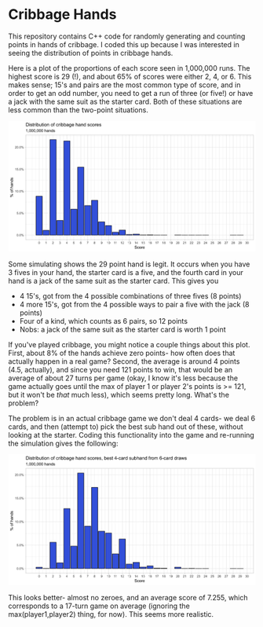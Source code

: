 # Cribbage Hands

This repository contains C++ code for randomly generating and counting points in hands of cribbage. I coded this up because I was interested in seeing the distribution of points in cribbage hands.

Here is a plot of the proportions of each score seen in 1,000,000 runs. The highest score is 29 (!), and about 65% of scores were either 2, 4, or 6. This makes sense; 15's and pairs are the most common type of score, and in order to get an odd number, you need to get a run of three (or five!) or have a jack with the same suit as the starter card. Both of these situations are less common than the two-point situations.

![Cribbage Scores, 1,000,000 hands](https://github.com/awstringer1/cribbage/blob/master/score-run-plot.png)

Some simulating shows the 29 point hand is legit. It occurs when you have 3 fives in your hand, the starter card is a five, and the fourth card in your hand is a jack of the same suit as the starter card. This gives you

- 4 15's, got from the 4 possible combinations of three fives (8 points)
- 4 more 15's, got from the 4 possible ways to pair a five with the jack (8 points)
- Four of a kind, which counts as 6 pairs, so 12 points
- Nobs: a jack of the same suit as the starter card is worth 1 point

If you've played cribbage, you might notice a couple things about this plot. First, about 8% of the hands achieve zero points- how often does that actually happen in a real game? Second, the average is around 4 points (4.5, actually), and since you need 121 points to win, that would be an average of about 27 turns per game (okay, I know it's less because the game actually goes until the max of player 1 or player 2's points is >= 121, but it won't be *that* much less), which seems pretty long. What's the problem?

The problem is in an actual cribbage game we don't deal 4 cards- we deal 6 cards, and then (attempt to) pick the best sub hand out of these, without looking at the starter. Coding this functionality into the game and re-running the simulation gives the following:

![Cribbage Scores, 1,000,000 hands, drawing best 4-card sub-hand from 6 drawn cards](https://github.com/awstringer1/cribbage/blob/master/score-run-best-subhand-plot.png)

This looks better- almost no zeroes, and an average score of 7.255, which corresponds to a 17-turn game on average (ignoring the max(player1,player2) thing, for now). This seems more realistic. 
